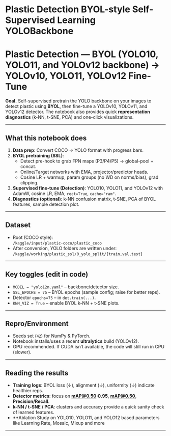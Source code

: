 # Plastic Detection BYOL-style Self-Supervised Learning YOLOBackbone

# Plastic Detection — BYOL (YOLO10, YOLO11, and YOLOv12 backbone) → YOLOv10, YOLO11, YOLOv12 Fine-Tune

**Goal.** Self-supervised pretrain the YOLO backbone on your images to detect plastic using **BYOL**, then fine-tune a YOLOv10, YOLOv11, and YOLOv12 detector. The notebook also provides quick **representation diagnostics** (k-NN, t-SNE, PCA) and one-click visualizations. 

---

## What this notebook does
1. **Data prep**: Convert COCO → YOLO format with progress bars.
2. **BYOL pretraining (SSL)**: 
   - Detect pre-hook to grab FPN maps (P3/P4/P5) → global-pool + concat.  
   - Online/Target networks with EMA, projector/predictor heads.  
   - Cosine LR + warmup, param groups (no WD on norms/bias), grad clipping.
3. **Supervised fine-tune (Detection)**: YOLO10, YOLO11, and YOLOv12 with AdamW, cosine LR, EMA, `rect=True`, `cache="ram"`.
4. **Diagnostics (optional)**: k-NN confusion matrix, t-SNE, PCA of BYOL features, sample detection plot.

---

## Dataset
- Root (COCO style):  
  `/kaggle/input/plastic-coco/plastic_coco`  
- After conversion, YOLO folders are written under:  
  `/kaggle/working/plastic_ssl/0_yolo_split/{train,val,test}`

---

## Key toggles (edit in code)
- `MODEL = "yolo12n.yaml"`  – backbone/detector size.
- `SSL_EPOCHS = 75`          – BYOL epochs (sample config; raise for better reps).
- Detector `epochs=75`       – in `det.train(...)`.
- `KNN_VIZ = True`          – enable BYOL k-NN + t-SNE plots.

---

## Repro/Environment
- Seeds set (`42`) for NumPy & PyTorch.
- Notebook installs/uses a recent **ultralytics** build (YOLOv12).
- GPU recommended. If CUDA isn’t available, the code will still run in CPU (slower).

---

## Reading the results
- **Training logs**: BYOL loss (↓), alignment (↓), uniformity (↓) indicate healthier reps.
- **Detector metrics**: focus on **mAP@0.50:0.95**, **mAP@0.50**, **Precision/Recall**.
- **k-NN / t-SNE / PCA**: clusters and accuracy provide a quick sanity check of learned features.
- **Ablation Study on YOLO10, YOLO11, and YOLO12 based parameters like Learning Rate, Mosaic, Mixup and more

---

